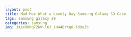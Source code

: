 ```yaml
---
layout: post
title: Mad Max What a Lovely Day Samsung Galaxy S9 Case
tags: samsung galaxy s9
categories: samsung
img: 1AzxXkhq7ZNW-l6J_iH44BrKq8-ldUuIb
---
```

